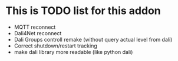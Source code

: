 # This is TODO list for this addon
* MQTT reconnect
* Dali4Net reconnect
* Dali Groups controll remake (without query actual level from dali)
* Correct shutdown/restart tracking
* make dali library more readable (like python dali)

